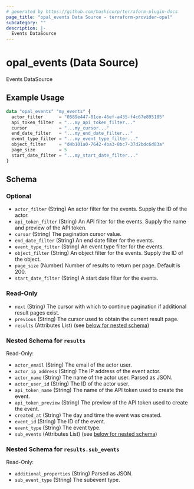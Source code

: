 ```yaml
---
# generated by https://github.com/hashicorp/terraform-plugin-docs
page_title: "opal_events Data Source - terraform-provider-opal"
subcategory: ""
description: |-
  Events DataSource
---
```


# opal_events (Data Source)

Events DataSource

## Example Usage

```terraform
data "opal_events" "my_events" {
  actor_filter      = "0589e447-81ce-46ef-a435-f4c67e895185"
  api_token_filter  = "...my_api_token_filter..."
  cursor            = "...my_cursor..."
  end_date_filter   = "...my_end_date_filter..."
  event_type_filter = "...my_event_type_filter..."
  object_filter     = "d4b101a0-7642-4ba3-8bc7-37d2bdc6d83a"
  page_size         = 5
  start_date_filter = "...my_start_date_filter..."
}
```

<!-- schema generated by tfplugindocs -->
## Schema

### Optional

- `actor_filter` (String) An actor filter for the events. Supply the ID of the actor.
- `api_token_filter` (String) An API filter for the events. Supply the name and preview of the API token.
- `cursor` (String) The pagination cursor value.
- `end_date_filter` (String) An end date filter for the events.
- `event_type_filter` (String) An event type filter for the events.
- `object_filter` (String) An object filter for the events. Supply the ID of the object.
- `page_size` (Number) Number of results to return per page. Default is 200.
- `start_date_filter` (String) A start date filter for the events.

### Read-Only

- `next` (String) The cursor with which to continue pagination if additional result pages exist.
- `previous` (String) The cursor used to obtain the current result page.
- `results` (Attributes List) (see [below for nested schema](#nestedatt--results))

<a id="nestedatt--results"></a>
### Nested Schema for `results`

Read-Only:

- `actor_email` (String) The email of the actor user.
- `actor_ip_address` (String) The IP address of the event actor.
- `actor_name` (String) The name of the actor user. Parsed as JSON.
- `actor_user_id` (String) The ID of the actor user.
- `api_token_name` (String) The name of the API token used to create the event.
- `api_token_preview` (String) The preview of the API token used to create the event.
- `created_at` (String) The day and time the event was created.
- `event_id` (String) The ID of the event.
- `event_type` (String) The event type.
- `sub_events` (Attributes List) (see [below for nested schema](#nestedatt--results--sub_events))

<a id="nestedatt--results--sub_events"></a>
### Nested Schema for `results.sub_events`

Read-Only:

- `additional_properties` (String) Parsed as JSON.
- `sub_event_type` (String) The subevent type.


